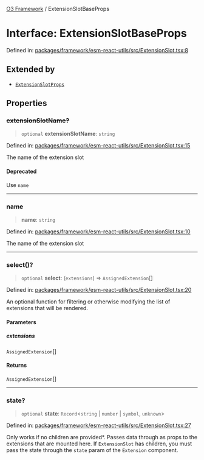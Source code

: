 [O3 Framework](../API.md) / ExtensionSlotBaseProps

# Interface: ExtensionSlotBaseProps

Defined in: [packages/framework/esm-react-utils/src/ExtensionSlot.tsx:8](https://github.com/openmrs/openmrs-esm-core/blob/18d2874f03a33a6ab8295af0e87ac97fdd150718/packages/framework/esm-react-utils/src/ExtensionSlot.tsx#L8)

## Extended by

- [`ExtensionSlotProps`](ExtensionSlotProps.md)

## Properties

### ~~extensionSlotName?~~

> `optional` **extensionSlotName**: `string`

Defined in: [packages/framework/esm-react-utils/src/ExtensionSlot.tsx:15](https://github.com/openmrs/openmrs-esm-core/blob/18d2874f03a33a6ab8295af0e87ac97fdd150718/packages/framework/esm-react-utils/src/ExtensionSlot.tsx#L15)

The name of the extension slot

#### Deprecated

Use `name`

***

### name

> **name**: `string`

Defined in: [packages/framework/esm-react-utils/src/ExtensionSlot.tsx:10](https://github.com/openmrs/openmrs-esm-core/blob/18d2874f03a33a6ab8295af0e87ac97fdd150718/packages/framework/esm-react-utils/src/ExtensionSlot.tsx#L10)

The name of the extension slot

***

### select()?

> `optional` **select**: (`extensions`) => `AssignedExtension`[]

Defined in: [packages/framework/esm-react-utils/src/ExtensionSlot.tsx:20](https://github.com/openmrs/openmrs-esm-core/blob/18d2874f03a33a6ab8295af0e87ac97fdd150718/packages/framework/esm-react-utils/src/ExtensionSlot.tsx#L20)

An optional function for filtering or otherwise modifying
  the list of extensions that will be rendered.

#### Parameters

##### extensions

`AssignedExtension`[]

#### Returns

`AssignedExtension`[]

***

### state?

> `optional` **state**: `Record`\<`string` \| `number` \| `symbol`, `unknown`\>

Defined in: [packages/framework/esm-react-utils/src/ExtensionSlot.tsx:27](https://github.com/openmrs/openmrs-esm-core/blob/18d2874f03a33a6ab8295af0e87ac97fdd150718/packages/framework/esm-react-utils/src/ExtensionSlot.tsx#L27)

Only works if no children are provided*. Passes data
  through as props to the extensions that are mounted here. If `ExtensionSlot`
  has children, you must pass the state through the `state` param of the
  `Extension` component.

